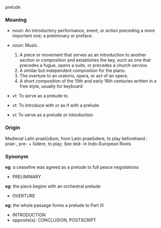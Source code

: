 prelude
### Meaning
+ _noun_: An introductory performance, event, or action preceding a more important one; a preliminary or preface.
+ _noun_: Music.
   1. A piece or movement that serves as an introduction to another section or composition and establishes the key, such as one that precedes a fugue, opens a suite, or precedes a church service.
   2. A similar but independent composition for the piano.
   3. The overture to an oratorio, opera, or act of an opera.
   4. A short composition of the 15th and early 16th centuries written in a free style, usually for keyboard

+ _vt_: To serve as a prelude to.
+ _vt_: To introduce with or as if with a prelude
+ _vi_: To serve as a prelude or introduction

### Origin

Medieval Latin praelūdium, from Latin praelūdere, to play beforehand : prae-, pre- + lūdere, to play; See leid- in Indo-European Roots

### Synonym

__eg__: a ceasefire was agreed as a prelude to full peace negotiations

+ PRELIMINARY

__eg__: the piece begins with an orchestral prelude

+ OVERTURE

__eg__: the whole passage forms a prelude to Part III

+ INTRODUCTION
+ opposite(s): CONCLUSION, POSTSCRIPT


